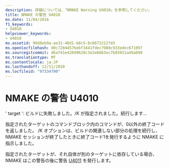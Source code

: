 ```yaml
---
description: 詳細については、「NMAKE Warning U4010」を参照してください。
title: NMAKE の警告 U4010
ms.date: 11/04/2016
f1_keywords:
- U4010
helpviewer_keywords:
- U4010
ms.assetid: 99d8eb9a-ae31-40d1-b8c5-8c66732127d3
ms.openlocfilehash: d0c72044576ebf3441fdec7980c933edec671097
ms.sourcegitcommit: d6af41e42699628c3e2e6063ec7b03931a49a098
ms.translationtype: MT
ms.contentlocale: ja-JP
ms.lasthandoff: 12/11/2020
ms.locfileid: "97334790"
---
```

# <a name="nmake-warning-u4010"></a>NMAKE の警告 U4010

' target ': ビルドに失敗しました。/K が指定されました。続行します...

指定されたターゲットのコマンドブロック内のコマンドが、0以外の終了コードを返しました。 /K オプションは、ビルドの関連しない部分の処理を続行し、NMAKE セッションが終了したときに終了コード1を発行するように NMAKE に指示しました。

指定されたターゲットが、それ自体が別のターゲットに依存している場合、NMAKE はこの警告の後に警告 [U4011](../../error-messages/tool-errors/nmake-warning-u4011.md) を発行します。
